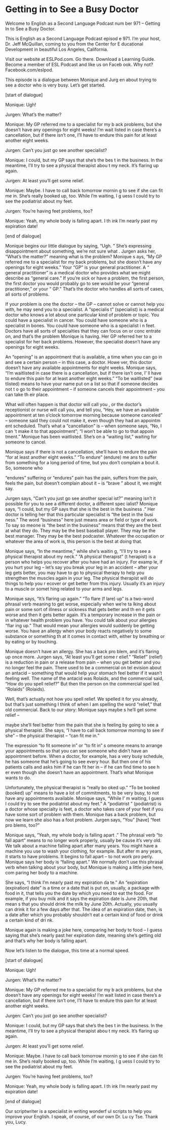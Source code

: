 # Getting in to See a Busy Doctor

Welcome to English as a Second Language Podcast num ber 971 – Getting In to See a Busy Doctor.

This is English as a Second Language Podcast episod e 971. I’m your host, Dr. Jeff McQuillan, coming to you from the Center for E ducational Development in beautiful Los Angeles, California.

Visit our website at ESLPod.com. Go there. Download  a Learning Guide. Become a member of ESL Podcast and like us on Faceb ook. Why not? Facebook.com/eslpod.

This episode is a dialogue between Monique and Jurg en about trying to see a doctor who is very busy. Let’s get started.

[start of dialogue]

Monique: Ugh!

Jurgen: What’s the matter?

Monique: My GP referred me to a specialist for my b ack problems, but she doesn’t have any openings for eight weeks! I’m wait listed in case there’s a cancellation, but if there isn’t one, I’ll have to endure this pain for at least another eight weeks.

Jurgen: Can’t you just go see another specialist?

Monique: I could, but my GP says that she’s the bes t in the business. In the meantime, I’ll try to see a physical therapist abou t my neck. It’s flaring up again.

Jurgen: At least you’ll get some relief.

Monique: Maybe. I have to call back tomorrow mornin g to see if she can fit me in. She’s really booked up, too. While I’m waiting, I g uess I could try to see the podiatrist about my feet.

Jurgen: You’re having feet problems, too?

Monique: Yeah, my whole body is falling apart. I th ink I’m nearly past my expiration date!

 [end of dialogue]

Monique begins our little dialogue by saying, “Ugh. ” She’s expressing disappointment about something, we’re not sure what . Jurgen asks her, “What’s the matter?” meaning what is the problem? Monique s ays, “My GP referred me to a specialist for my back problems, but she doesn’t have any openings for eight weeks.” Your “GP” is your general practitioner. A “ general practitioner” is a medical doctor who provides what we might describe as “general care.” If you’re sick or have a problem, the first person, the first  doctor you would probably go to see would be your “general practitioner,” or your “ GP.” That’s the doctor who handles all sorts of cases, all sorts of problems.

If your problem is one the doctor – the GP – cannot  solve or cannot help you with, he may send you to a specialist. A “specialis t” (specialist) is a medical doctor who knows a lot about one particular kind of  problem or topic. You could have a specialist in cancer. You could have someone  who is a specialist in bones. You could have someone who is a specialist i n feet. Doctors have all sorts of specialties that they can focus on or conc entrate on, and that’s the problem Monique is having. Her GP referred her to a  specialist for her back problems. However, the specialist doesn’t have any openings for eight weeks.

An “opening” is an appointment that is available, a  time when you can go in and see a certain person – in this case, a doctor. Howe ver, this doctor doesn’t have any available appointments for eight weeks. Monique  says, “I’m waitlisted in case there is a cancellation, but if there isn’t one, I’ ll have to endure this pain for at least another eight weeks.” “To be waitlisted” (wai tlisted) means to have your name put on a list so that if someone decides not t o go to their appointment – if someone cancels their appointment – you can take th eir place.

What will often happen is that doctor will call you , or the doctor’s receptionist or nurse will call you, and tell you, “Hey, we have an  available appointment at ten o’clock tomorrow morning because someone canceled” – someone said they could not make it, even though they had an appointm ent scheduled. That’s what a “cancellation” is – when someone says, “No, I can ’t make it to that appointment”; “I won’t be able to go to that appoin tment.” Monique has been waitlisted. She’s on a “waiting list,” waiting for someone to cancel.

Monique says if there is not a cancellation, she’ll  have to endure the pain “for at least another eight weeks.” “To endure” (endure) me ans to suffer from something for a long period of time, but you don’t complain a bout it. So, someone who

“endures” suffering or “endures” pain has the pain,  suffers from the pain, feels the pain, but doesn’t complain about it – is “brave ” about it, we might say.

Jurgen says, “Can’t you just go see another special ist?” meaning isn’t it possible for you to see a different doctor, a different spec ialist? Monique says, “I could, but my GP says that she is the best in the business .” Her doctor is telling her that this particular specialist is “the best in the busi ness.” The word “business” here just means area or field or type of work. To say so meone is “the best in the business” means that they are the best at what they  do. They may be the best baseball player. They may be the best manager. They  may be the best podcaster. Whatever the occupation or whatever the area of work is, this person is the best at doing that.

Monique says, “In the meantime,” while she’s waitin g, “I’ll try to see a physical therapist about my neck.” “A physical therapist” (t herapist) is a person who helps you recover after you have had an injury. For examp le, if you hurt your leg – let’s say you break your leg in an accident – after your leg gets better, you may have to go to physical therapy to help you strengthen the muscles again in your leg. The physical therapist will do things to help you r ecover or get better from this injury. Usually it’s an injury to a muscle or somet hing related to your arms and legs.

Monique says, “It’s flaring up again.” “To flare (f lare) up” is a two-word phrasal verb meaning to get worse, especially when we’re ta lking about pain or some sort of illness or sickness that gets better and th en it gets worse and then it gets better again. It’s a temporary increase in the pain  or in whatever health problem you have. You could talk about your allergies “flar ing up.” That would mean your allergies would suddenly be getting worse. You have  an allergy when your body reacts negatively to some substance or something th at it comes in contact with, either by breathing or by eating or by touching.

Monique doesn’t have an allergy. She has a back pro blem, and it’s flaring up once more. Jurgen says, “At least you’ll get some r elief.” “Relief” (relief) is a reduction in pain or a release from pain – when you  get better and you no longer feel the pain. There used to be a commercial on tel evision about an antacid – something that would help your stomach feel better if it wasn’t feeling well. The name of the antacid was Rolaids, and the commercial  said, “How do you spell relief?” But then the person on the commercial spel led “Rolaids” (Rolaids).

Well, that’s actually not how you spell relief. We spelled it for you already, but that’s just something I think of when I am spelling  the word “relief,” that old commercial. Back to our story: Monique says maybe s he’ll get some relief –

maybe she’ll feel better from the pain that she is feeling by going to see a physical therapist. She says, “I have to call back tomorrow morning to see if she” – the physical therapist – “can fit me in.”

The expression “to fit someone in” or “to fit in” s omeone means to arrange your appointments so that you can see someone who didn’t  have an appointment before. When a doctor, for example, has a very busy  schedule, he has someone that he’s going to see every hour. But then one of his patients calls and asks him if he can fit her in – if he can find time to see h er even though she doesn’t have an appointment. That’s what Monique wants to do.

Unfortunately, the physical therapist is “really bo oked up.” “To be booked (booked) up” means to have a lot of commitments, to  be very busy, to not have any appointments available. Monique says, “While I’ m waiting, I guess I could try to see the podiatrist about my feet.” A “podiatrist ” (podiatrist) is a doctor whose specialty is feet, a doctor who takes care of your feet if you have some sort of problem with them. Monique has a back problem, but now we learn she also has a foot problem. Jurgen says, “You” [have] “feet pro blems, too?”

Monique says, “Yeah, my whole body is falling apart .” The phrasal verb “to fall apart” means to no longer work properly, usually be cause it’s very old. We talk about a machine falling apart after many years. You  might have a machine you use to wash your clothing, for example. But after m any years, it starts to have problems. It begins to fall apart – to not work pro perly. Monique says her body is “falling apart.” We normally don’t use this phrasal  verb when talking about your body, but Monique is making a little joke here, com paring her body to a machine.

She says, “I think I’m nearly past my expiration da te.” An “expiration (expiration) date” is a time or a date that is put on, usually, a package with food in it, that tells you the date by which you need to eat the food. For  example, if you buy milk and it says the expiration date is June 20th, that mean s that you should drink the milk by June 20th. Actually, you usually can drink it for a few days after that. The idea of an expiration date, then, is a date after which you probably shouldn’t eat a certain kind of food or drink a certain kind of dri nk.

Monique again is making a joke here, comparing her body to food – I guess saying that she’s nearly past her expiration date, meaning she’s getting old and that’s why her body is falling apart.

Now let’s listen to the dialogue, this time at a normal speed.

[start of dialogue]

 Monique: Ugh!

Jurgen: What’s the matter?

Monique: My GP referred me to a specialist for my b ack problems, but she doesn’t have any openings for eight weeks! I’m wait listed in case there’s a cancellation, but if there isn’t one, I’ll have to endure this pain for at least another eight weeks.

Jurgen: Can’t you just go see another specialist?

Monique: I could, but my GP says that she’s the bes t in the business. In the meantime, I’ll try to see a physical therapist abou t my neck. It’s flaring up again.

Jurgen: At least you’ll get some relief.

Monique: Maybe. I have to call back tomorrow mornin g to see if she can fit me in. She’s really booked up, too. While I’m waiting, I g uess I could try to see the podiatrist about my feet.

Jurgen: You’re having feet problems, too?

Monique: Yeah, my whole body is falling apart. I th ink I’m nearly past my expiration date!

[end of dialogue]

Our scriptwriter is a specialist in writing wonderf ul scripts to help you improve your English. I speak, of course, of our own Dr. Lu cy Tse. Thank you, Lucy.



